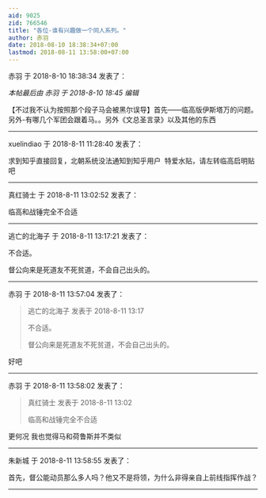 ```yaml
---
aid: 9025
zid: 766546
title: "各位-谁有兴趣做一个同人系列。"
author: 赤羽
date: 2018-08-10 18:38:34+07:00
lastmod: 2018-08-11 13:58:00+07:00
---
```


赤羽 于 2018-8-10 18:38:34 发表了：

_本帖最后由 赤羽 于 2018-8-10 18:45 编辑_

【不过我不认为按照那个段子马会被黑尔误导】首先——临高版伊斯塔万的问题。另外-有哪几个军团会跟着马。。另外《文总圣言录》以及其他的东西

---

xuelindiao 于 2018-8-11 11:28:40 发表了：

求到知乎直接回复，北朝系统没法通知到知乎用户&nbsp;&nbsp;特爱水贴，请左转临高启明贴吧

---

真红骑士 于 2018-8-11 13:02:52 发表了：

临高和战锤完全不合适

---

逃亡的北海子 于 2018-8-11 13:17:21 发表了：

不合适。

督公向来是死道友不死贫道，不会自己出头的。

---

赤羽 于 2018-8-11 13:57:04 发表了：

> 逃亡的北海子 发表于 2018-8-11 13:17
>
> 不合适。
>
> 督公向来是死道友不死贫道，不会自己出头的。

好吧

---

赤羽 于 2018-8-11 13:58:02 发表了：

> 真红骑士 发表于 2018-8-11 13:02
>
> 临高和战锤完全不合适

更何况 我也觉得马和荷鲁斯并不类似

---

朱新城 于 2018-8-11 13:58:55 发表了：

首先，督公能动员那么多人吗？他又不是将领，为什么非得亲自上前线指挥作战？

---
